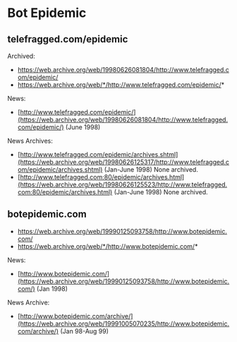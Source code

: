 # Bot Epidemic

## telefragged.com/epidemic

Archived:

* https://web.archive.org/web/19980626081804/http://www.telefragged.com/epidemic/
* https://web.archive.org/web/*/http://www.telefragged.com/epidemic/*

News:

* [http://www.telefragged.com/epidemic/](https://web.archive.org/web/19980626081804/http://www.telefragged.com/epidemic/) (June 1998)

News Archives:

* [http://www.telefragged.com/epidemic/archives.shtml](https://web.archive.org/web/19980626125317/http://www.telefragged.com/epidemic/archives.shtml) (Jan-June 1998) None archived.
* [http://www.telefragged.com:80/epidemic/archives.html](https://web.archive.org/web/19980626125523/http://www.telefragged.com:80/epidemic/archives.html) (Jan-June 1998) None archived.


## botepidemic.com

* https://web.archive.org/web/19990125093758/http://www.botepidemic.com/
* https://web.archive.org/web/*/http://www.botepidemic.com/*

News:

* [http://www.botepidemic.com/](https://web.archive.org/web/19990125093758/http://www.botepidemic.com/) (Jan 1998)

News Archive:

* [http://www.botepidemic.com/archive/](https://web.archive.org/web/19991005070235/http://www.botepidemic.com/archive/) (Jan 98-Aug 99)

